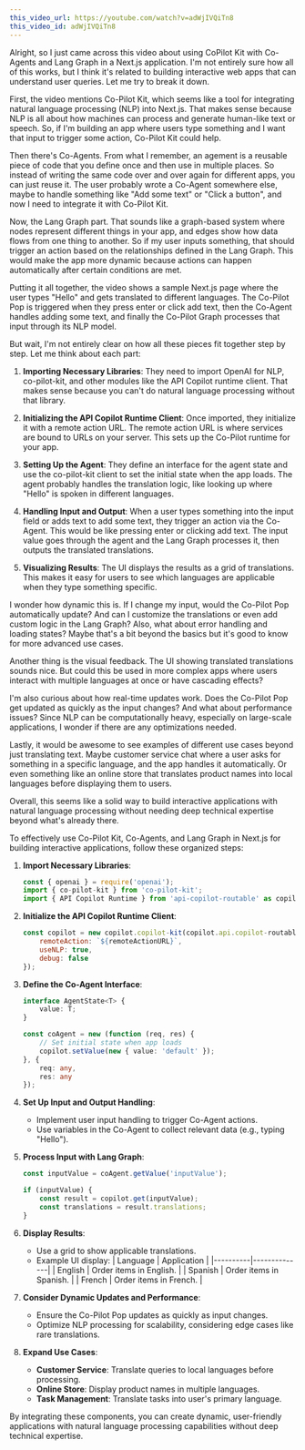 ```yaml
---
this_video_url: https://youtube.com/watch?v=adWjIVQiTn8
this_video_id: adWjIVQiTn8
---
```

<think>
Alright, so I just came across this video about using CoPilot Kit with Co-Agents and Lang Graph in a Next.js application. I'm not entirely sure how all of this works, but I think it's related to building interactive web apps that can understand user queries. Let me try to break it down.

First, the video mentions Co-Pilot Kit, which seems like a tool for integrating natural language processing (NLP) into Next.js. That makes sense because NLP is all about how machines can process and generate human-like text or speech. So, if I'm building an app where users type something and I want that input to trigger some action, Co-Pilot Kit could help.

Then there's Co-Agents. From what I remember, an agement is a reusable piece of code that you define once and then use in multiple places. So instead of writing the same code over and over again for different apps, you can just reuse it. The user probably wrote a Co-Agent somewhere else, maybe to handle something like "Add some text" or "Click a button", and now I need to integrate it with Co-Pilot Kit.

Now, the Lang Graph part. That sounds like a graph-based system where nodes represent different things in your app, and edges show how data flows from one thing to another. So if my user inputs something, that should trigger an action based on the relationships defined in the Lang Graph. This would make the app more dynamic because actions can happen automatically after certain conditions are met.

Putting it all together, the video shows a sample Next.js page where the user types "Hello" and gets translated to different languages. The Co-Pilot Pop is triggered when they press enter or click add text, then the Co-Agent handles adding some text, and finally the Co-Pilot Graph processes that input through its NLP model.

But wait, I'm not entirely clear on how all these pieces fit together step by step. Let me think about each part:

1. **Importing Necessary Libraries**: They need to import OpenAI for NLP, co-pilot-kit, and other modules like the API Copilot runtime client. That makes sense because you can't do natural language processing without that library.

2. **Initializing the API Copilot Runtime Client**: Once imported, they initialize it with a remote action URL. The remote action URL is where services are bound to URLs on your server. This sets up the Co-Pilot runtime for your app.

3. **Setting Up the Agent**: They define an interface for the agent state and use the co-pilot-kit client to set the initial state when the app loads. The agent probably handles the translation logic, like looking up where "Hello" is spoken in different languages.

4. **Handling Input and Output**: When a user types something into the input field or adds text to add some text, they trigger an action via the Co-Agent. This would be like pressing enter or clicking add text. The input value goes through the agent and the Lang Graph processes it, then outputs the translated translations.

5. **Visualizing Results**: The UI displays the results as a grid of translations. This makes it easy for users to see which languages are applicable when they type something specific.

I wonder how dynamic this is. If I change my input, would the Co-Pilot Pop automatically update? And can I customize the translations or even add custom logic in the Lang Graph? Also, what about error handling and loading states? Maybe that's a bit beyond the basics but it's good to know for more advanced use cases.

Another thing is the visual feedback. The UI showing translated translations sounds nice. But could this be used in more complex apps where users interact with multiple languages at once or have cascading effects?

I'm also curious about how real-time updates work. Does the Co-Pilot Pop get updated as quickly as the input changes? And what about performance issues? Since NLP can be computationally heavy, especially on large-scale applications, I wonder if there are any optimizations needed.

Lastly, it would be awesome to see examples of different use cases beyond just translating text. Maybe customer service chat where a user asks for something in a specific language, and the app handles it automatically. Or even something like an online store that translates product names into local languages before displaying them to users.

Overall, this seems like a solid way to build interactive applications with natural language processing without needing deep technical expertise beyond what's already there.
</think>

To effectively use Co-Pilot Kit, Co-Agents, and Lang Graph in Next.js for building interactive applications, follow these organized steps:

1. **Import Necessary Libraries**:
   ```javascript
   const { openai } = require('openai');
   import { co-pilot-kit } from 'co-pilot-kit';
   import { API Copilot Runtime } from 'api-copilot-routable' as copilot;
   ```
   
2. **Initialize the API Copilot Runtime Client**:
   ```javascript
   const copilot = new copilot.copilot-kit(copilot.api.copilot-routable, {
       remoteAction: `${remoteActionURL}`,
       useNLP: true,
       debug: false
   });
   ```

3. **Define the Co-Agent Interface**:
   ```typescript
   interface AgentState<T> {
       value: T;
   }
   
   const coAgent = new (function (req, res) {
       // Set initial state when app loads
       copilot.setValue(new { value: 'default' });
   }, {
       req: any,
       res: any
   });
   ```

4. **Set Up Input and Output Handling**:
   - Implement user input handling to trigger Co-Agent actions.
   - Use variables in the Co-Agent to collect relevant data (e.g., typing "Hello").

5. **Process Input with Lang Graph**:
   ```javascript
   const inputValue = coAgent.getValue('inputValue');
   
   if (inputValue) {
       const result = copilot.get(inputValue);
       const translations = result.translations;
   }
   ```

6. **Display Results**:
   - Use a grid to show applicable translations.
   - Example UI display:
     | Language | Application |
     |----------|--------------|
     | English  | Order items in English. |
     | Spanish   | Order items in Spanish. |
     | French    | Order items in French. |

7. **Consider Dynamic Updates and Performance**:
   - Ensure the Co-Pilot Pop updates as quickly as input changes.
   - Optimize NLP processing for scalability, considering edge cases like rare translations.

8. **Expand Use Cases**:
   - **Customer Service**: Translate queries to local languages before processing.
   - **Online Store**: Display product names in multiple languages.
   - **Task Management**: Translate tasks into user's primary language.

By integrating these components, you can create dynamic, user-friendly applications with natural language processing capabilities without deep technical expertise.
